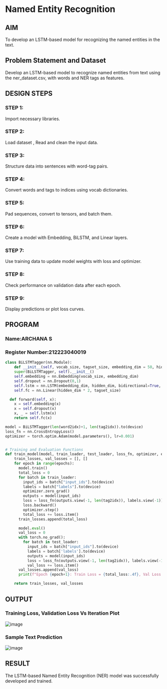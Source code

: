 # Named Entity Recognition

## AIM

To develop an LSTM-based model for recognizing the named entities in the text.

## Problem Statement and Dataset
Develop an LSTM-based model to recognize named entities from text using the ner_dataset.csv, with words and NER tags as features.

## DESIGN STEPS

### STEP 1:
Import necessary libraries.

### STEP 2:
Load dataset , Read and clean the input data.

### STEP 3:
Structure data into sentences with word-tag pairs.

### STEP 4:
Convert words and tags to indices using vocab dictionaries.

### STEP 5:
Pad sequences, convert to tensors, and batch them.

### STEP 6:
Create a model with Embedding, BiLSTM, and Linear layers.

### STEP 7:
Use training data to update model weights with loss and optimizer.

### STEP 8:
Check performance on validation data after each epoch.

### STEP 9:
Display predictions or plot loss curves.

## PROGRAM
### Name:ARCHANA S
### Register Number:212223040019
```python
class BiLSTMTagger(nn.Module):
    def __init__(self, vocab_size, tagset_size, embedding_dim = 50, hidden_dim = 100):
    super(BiLSTMTagger, self).__init__()
    self.embedding = nn.Embedding(vocab_size, embedding_dim)
    self.dropout = nn.Dropout(0,1)
    self.lstm = nn.LSTM(embedding_dim, hidden_dim, bidirectional=True, batch_first=True)
    self.fc = nn.Linear(hidden_dim * 2, tagset_size)

  def forward(self, x):
    x = self.embedding(x)
    x = self.dropout(x)
    x, _ = self.lstm(x)
    return self.fc(x) 

model = BiLSTMTagger(len(word2idx)+1, len(tag2idx)).to(device)
loss_fn = nn.CrossEntropyLoss()
optimizer = torch.optim.Adam(model.parameters(), lr=0.001)


# Training and Evaluation Functions
def train_model(model, train_loader, test_loader, loss_fn, optimizer, epochs=3):
    train_losses, val_losses = [], []
    for epoch in range(epochs):
      model.train()
      total_loss = 0
      for batch in train_loader:
        input_ids = batch["input_ids"].to(device)
        labels = batch["labels"].to(device)
        optimizer.zero_grad()
        outputs = model(input_ids)
        loss = loss_fn(outputs.view(-1, len(tag2idx)), labels.view(-1))
        loss.backward()
        optimizer.step()
        total_loss += loss.item()
      train_losses.append(total_loss)

      model.eval()
      val_loss = 0
      with torch.no_grad():
        for batch in test_loader:
          input_ids = batch["input_ids"].to(device)
          labels = batch['labels'].to(device)
          outputs = model(input_ids)
          loss = loss_fn(outputs.view(-1, len(tag2idx)), labels.view(-1))
          val_loss += loss.item()
      val_losses.append(val_loss)
      print(f"Epoch {epoch+1}: Train Loss = {total_loss:.4f}, Val Loss = {val_loss:.4f}")          

    return train_losses, val_losses

```
## OUTPUT

### Training Loss, Validation Loss Vs Iteration Plot

![image](https://github.com/user-attachments/assets/80f461b6-b31b-46ee-9b2f-4c429ceb9138)


### Sample Text Prediction
![image](https://github.com/user-attachments/assets/c8c53c9d-b8fd-4246-bdd5-5a63ac842117)


## RESULT
The LSTM-based Named Entity Recognition (NER) model was successfully developed and trained. 
